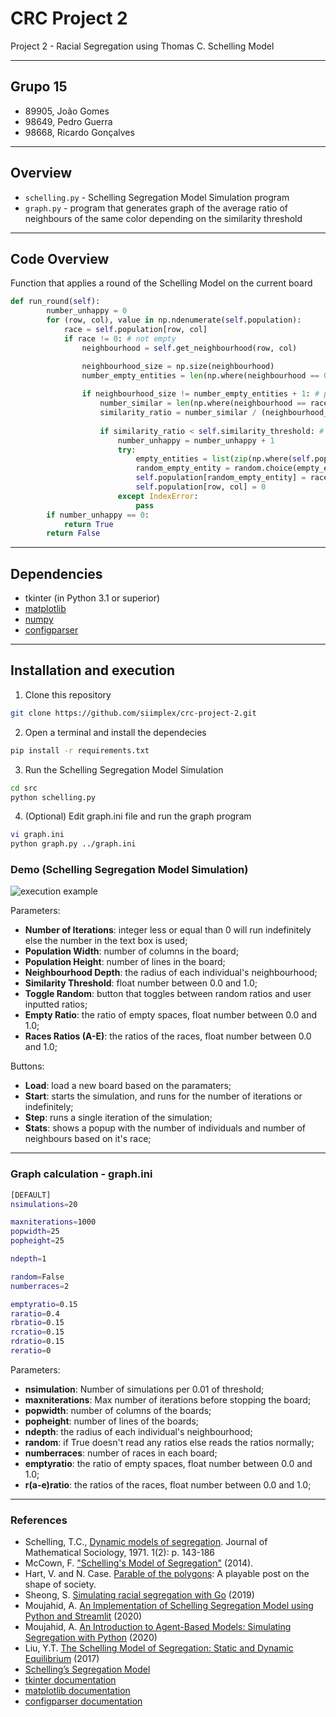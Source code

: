 # CRC Project 2
Project 2 - Racial Segregation using Thomas C. Schelling Model

---

## Grupo 15
- 89905, João Gomes
- 98649, Pedro Guerra
- 98668, Ricardo Gonçalves

---

## Overview

* `schelling.py` - Schelling Segregation Model Simulation program
* `graph.py` - program that generates graph of the average ratio of neighbours of the same color depending on the similarity threshold



---

## Code Overview

Function that applies a round of the Schelling Model on the current board

```python
def run_round(self):
        number_unhappy = 0
        for (row, col), value in np.ndenumerate(self.population):
            race = self.population[row, col]
            if race != 0: # not empty
                neighbourhood = self.get_neighbourhood(row, col)

                neighbourhood_size = np.size(neighbourhood)
                number_empty_entities = len(np.where(neighbourhood == 0)[0]) # number of empty entities on the neighbourhood
                
                if neighbourhood_size != number_empty_entities + 1: # plus the current node
                    number_similar = len(np.where(neighbourhood == race)[0]) - 1
                    similarity_ratio = number_similar / (neighbourhood_size - number_empty_entities - 1) 
                    
                    if similarity_ratio < self.similarity_threshold: # unhappy
                        number_unhappy = number_unhappy + 1
                        try:
                            empty_entities = list(zip(np.where(self.population == 0)[0], np.where(self.population == 0)[1]))    
                            random_empty_entity = random.choice(empty_entities)
                            self.population[random_empty_entity] = race
                            self.population[row, col] = 0
                        except IndexError:
                            pass
        if number_unhappy == 0:
            return True
        return False
```

---

## Dependencies
- tkinter (in Python 3.1 or superior)
- [matplotlib](https://pypi.org/project/matplotlib/)
- [numpy](https://pypi.org/project/numpy/)
- [configparser](https://pypi.org/project/configparser/)

---

## Installation and execution

1. Clone this repository

```bash
git clone https://github.com/siimplex/crc-project-2.git
```

2. Open a terminal and install the dependecies

```bash
pip install -r requirements.txt
```

3. Run the Schelling Segregation Model Simulation

```bash
cd src
python schelling.py
```

4. (Optional) Edit graph.ini file and run the graph program

```bash
vi graph.ini
python graph.py ../graph.ini
```

### Demo (Schelling Segregation Model Simulation)

![execution example](https://github.com/siimplex/crc-project-2/blob/main/demo.png "Program Window")

Parameters:

- **Number of Iterations**: integer less or equal than 0 will run indefinitely else the number in the text box is used;
- **Population Width**: number of columns in the board;
- **Population Height**: number of lines in the board;
- **Neighbourhood Depth**: the radius of each individual's neighbourhood;
- **Similarity Threshold**: float number between 0.0 and 1.0;
- **Toggle Random**: button that toggles between random ratios and user inputted ratios;
- **Empty Ratio**: the ratio of empty spaces, float number between 0.0 and 1.0;
- **Races Ratios (A-E)**: the ratios of the races, float number between 0.0 and 1.0;

Buttons:

- **Load**: load a new board based on the paramaters;
- **Start**: starts the simulation, and runs for the number of iterations or indefinitely;
- **Step**: runs a single iteration of the simulation;
- **Stats**: shows a popup with the number of individuals and number of neighbours based on it's race;

---

### Graph calculation - graph.ini 

```bash
[DEFAULT]
nsimulations=20

maxniterations=1000
popwidth=25
popheight=25

ndepth=1

random=False
numberraces=2

emptyratio=0.15
raratio=0.4
rbratio=0.15
rcratio=0.15
rdratio=0.15
reratio=0
```

Parameters:

- **nsimulation**: Number of simulations per 0.01 of threshold;
- **maxniterations**: Max number of iterations before stopping the board;
- **popwidth**: number of columns of the boards;
- **popheight**: number of lines of the boards;
- **ndepth**: the radius of each individual's neighbourhood;
- **random**: if True doesn't read any ratios else reads the ratios normally;
- **numberraces**: number of races in each board;
- **emptyratio**: the ratio of empty spaces, float number between 0.0 and 1.0;
- **r(a-e)ratio**: the ratios of the races, float number between 0.0 and 1.0;

---

### References
- Schelling, T.C., [Dynamic models of segregation](http://norsemathology.org/longa/classes/stuff/DynamicModelsOfSegregation.pdf). Journal of Mathematical Sociology, 1971. 1(2): p. 143-186
- McCown, F.  ["Schelling's Model of Segregation"](http://nifty.stanford.edu/2014/mccown-schelling-model-segregation/) (2014).
- Hart, V. and N. Case. [Parable of the polygons](https://ncase.me/polygons/): A playable post on the shape of society.
- Sheong, S. [Simulating racial segregation with Go](https://towardsdatascience.com/simulating-racial-segregation-with-go-6224c253a1d2) (2019)
- Moujahid, A. [An Implementation of Schelling Segregation Model using Python and Streamlit](http://adilmoujahid.com/posts/2020/05/streamlit-python-schelling/) (2020)
- Moujahid, A. [An Introduction to Agent-Based Models: Simulating Segregation with Python](https://www.binpress.com/simulating-segregation-with-python/) (2020)
- Liu, Y.T. [The Schelling Model of Segregation: Static and Dynamic Equilibrium](https://ytliu0.github.io/schelling/) (2017)
- [Schelling’s Segregation Model](https://python.quantecon.org/schelling.html)
- [tkinter documentation](https://docs.python.org/3/library/tkinter.html)
- [matplotlib documentation](https://matplotlib.org/3.3.3/contents.html)
- [configparser documentation](https://docs.python.org/3/library/configparser.html)